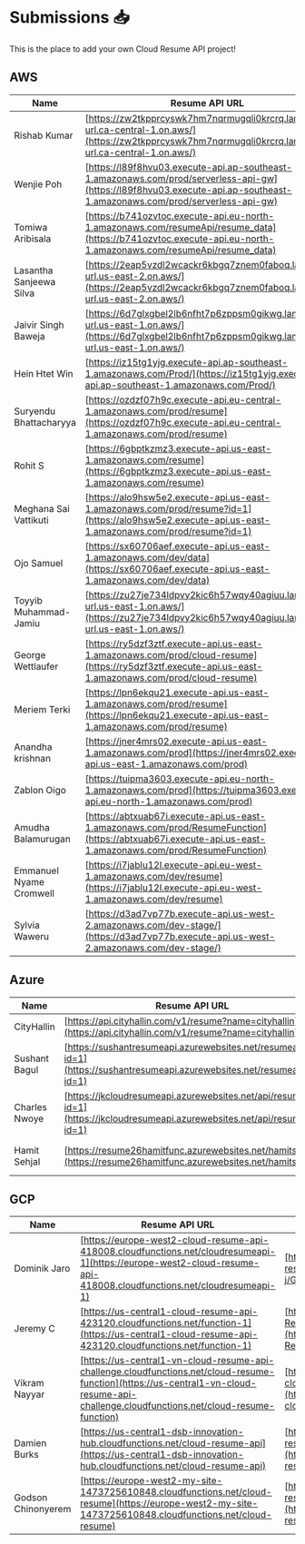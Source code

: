 # Submissions 📥

This is the place to add your own Cloud Resume API project!

## AWS

| Name         | Resume API URL | GitHub Repo |
| ------------ | -------------- | ----------- |
| Rishab Kumar | [https://zw2tkpprcyswk7hm7nqrmugqli0krcrq.lambda-url.ca-central-1.on.aws/](https://zw2tkpprcyswk7hm7nqrmugqli0krcrq.lambda-url.ca-central-1.on.aws/) | [https://github.com/rishabkumar7/aws-resume-api](https://github.com/rishabkumar7/aws-resume-api) |
| Wenjie Poh | [https://l89f8hvu03.execute-api.ap-southeast-1.amazonaws.com/prod/serverless-api-gw](https://l89f8hvu03.execute-api.ap-southeast-1.amazonaws.com/prod/serverless-api-gw) | [https://github.com/pohwj/aws-resume-api-terraform](https://github.com/pohwj/aws-resume-api-terraform) |
| Tomiwa Aribisala | [https://b741ozvtoc.execute-api.eu-north-1.amazonaws.com/resumeApi/resume_data](https://b741ozvtoc.execute-api.eu-north-1.amazonaws.com/resumeApi/resume_data) | [https://github.com/TomiwaAribisala-git/cloud-resume-api](https://github.com/TomiwaAribisala-git/cloud-resume-api) |
| Lasantha Sanjeewa Silva | [https://2eap5vzdl2wcackr6kbgq7znem0faboq.lambda-url.us-east-2.on.aws/](https://2eap5vzdl2wcackr6kbgq7znem0faboq.lambda-url.us-east-2.on.aws/) | [https://github.com/sanju2/Resume-Rest-API](https://github.com/sanju2/Resume-Rest-API) |
| Jaivir Singh Baweja | [https://6d7glxgbel2lb6nfht7p6zppsm0gikwg.lambda-url.us-east-1.on.aws/](https://6d7glxgbel2lb6nfht7p6zppsm0gikwg.lambda-url.us-east-1.on.aws/) | [https://github.com/jv199768/cloud-resume-api](https://github.com/jv199768/cloud-resume-api) |
| Hein Htet Win | [https://iz15tg1yjg.execute-api.ap-southeast-1.amazonaws.com/Prod/](https://iz15tg1yjg.execute-api.ap-southeast-1.amazonaws.com/Prod/) | [https://github.com/heinhtetwin/cloud-resume-challenge](https://github.com/heinhtetwin/cloud-resume-challenge) |
| Suryendu Bhattacharyya | [https://ozdzf07h9c.execute-api.eu-central-1.amazonaws.com/prod/resume](https://ozdzf07h9c.execute-api.eu-central-1.amazonaws.com/prod/resume) | [https://github.com/SuryenduB/Cloud_Resume_JSON](https://github.com/SuryenduB/Cloud_Resume_JSON) |
| Rohit S | [https://6gbptkzmz3.execute-api.us-east-1.amazonaws.com/resume](https://6gbptkzmz3.execute-api.us-east-1.amazonaws.com/resume) | [https://github.com/rohit1101/Cloud-Resume-Api-](https://github.com/rohit1101/Cloud-Resume-Api-) |
| Meghana Sai Vattikuti | [https://alo9hsw5e2.execute-api.us-east-1.amazonaws.com/prod/resume?id=1](https://alo9hsw5e2.execute-api.us-east-1.amazonaws.com/prod/resume?id=1) | [https://github.com/meghanasaivattikuti/cloud-api](https://github.com/meghanasaivattikuti/cloud-api) |
| Ojo Samuel | [https://sx60706aef.execute-api.us-east-1.amazonaws.com/dev/data](https://sx60706aef.execute-api.us-east-1.amazonaws.com/dev/data) | [https://github.com/Samuel7050/AWS_RESUME_CHALLENGE.git](https://github.com/Samuel7050/AWS_RESUME_CHALLENGE.git) |
| Toyyib Muhammad-Jamiu | [https://zu27je734ldpvy2kic6h57wqy40agiuu.lambda-url.us-east-1.on.aws/](https://zu27je734ldpvy2kic6h57wqy40agiuu.lambda-url.us-east-1.on.aws/) | [https://github.com/Abunuman/Abunuman-AWS-Cloud-Resume-API-Challenge](https://github.com/Abunuman/Abunuman-AWS-Cloud-Resume-API-Challenge) |
| George Wettlaufer | [https://ry5dzf3ztf.execute-api.us-east-1.amazonaws.com/prod/cloud-resume](https://ry5dzf3ztf.execute-api.us-east-1.amazonaws.com/prod/cloud-resume) | [https://github.com/loggerboy9325/cloud-resume-api](https://github.com/loggerboy9325/cloud-resume-api) |
| Meriem Terki | [https://lpn6ekqu21.execute-api.us-east-1.amazonaws.com/prod/resume](https://lpn6ekqu21.execute-api.us-east-1.amazonaws.com/prod/resume) | [https://github.com/MeriemTerki/aws-cloud-resume-api](https://github.com/MeriemTerki/aws-cloud-resume-api) |
| Anandha krishnan | [https://jner4mrs02.execute-api.us-east-1.amazonaws.com/prod](https://jner4mrs02.execute-api.us-east-1.amazonaws.com/prod) | [https://github.com/Anandhakrishnan27/resumeApi](https://github.com/Anandhakrishnan27/resumeApi) |
| Zablon Oigo | [https://tuipma3603.execute-api.eu-north-1.amazonaws.com/prod](https://tuipma3603.execute-api.eu-north-1.amazonaws.com/prod) | [https://github.com/zablon-oigo/cloud-resume-api](https://github.com/zablon-oigo/cloud-resume-api) |
| Amudha Balamurugan | [https://abtxuab67i.execute-api.us-east-1.amazonaws.com/prod/ResumeFunction](https://abtxuab67i.execute-api.us-east-1.amazonaws.com/prod/ResumeFunction) | [https://github.com/DevABM/Cloud-Resume-API-Challenge](https://github.com/DevABM/Cloud-Resume-API-Challenge) |
| Emmanuel Nyame Cromwell | [https://i7jablu12l.execute-api.eu-west-1.amazonaws.com/dev/resume](https://i7jablu12l.execute-api.eu-west-1.amazonaws.com/dev/resume) | [https://github.com/P-Crommie/resume-api](https://github.com/P-Crommie/resume-api) |
| Sylvia Waweru | [https://d3ad7vp77b.execute-api.us-west-2.amazonaws.com/dev-stage/](https://d3ad7vp77b.execute-api.us-west-2.amazonaws.com/dev-stage/) | [https://github.com/karungar/Cloud-Resume-API-](https://github.com/karungar/Cloud-Resume-API-) |


## Azure

| Name          | Resume API URL                                                                                                           | GitHub Repo |
|---------------|--------------------------------------------------------------------------------------------------------------------------| ----------- |
| CityHallin | [https://api.cityhallin.com/v1/resume?name=cityhallin](https://api.cityhallin.com/v1/resume?name=cityhallin) | [https://github.com/CityHallin/cloud_resume_api_challenge](https://github.com/CityHallin/cloud_resume_api_challenge) |
| Sushant Bagul | [https://sushantresumeapi.azurewebsites.net/resumeapi?id=1](https://sushantresumeapi.azurewebsites.net/resumeapi?id=1) | [https://github.com/Sushant1209/Azure-Resume-API-Challenge](https://github.com/Sushant1209/Azure-Resume-API-Challenge) |
| Charles Nwoye | [https://jkcloudresumeapi.azurewebsites.net/api/resume?id=1](https://jkcloudresumeapi.azurewebsites.net/api/resume?id=1) | [https://github.com/Jekwulum/cloud-resume-api.git](https://github.com/Jekwulum/cloud-resume-api.git) |
| Hamit Sehjal | [https://resume26hamitfunc.azurewebsites.net/hamitsehjal](https://resume26hamitfunc.azurewebsites.net/hamitsehjal) | [https://github.com/hamitsehjal/Serverless-Cloud-Resume](https://github.com/hamitsehjal/Serverless-Cloud-Resume) |

## GCP

| Name         | Resume API URL | GitHub Repo |
| ------------ | -------------- | ----------- |
| Dominik Jaro | [https://europe-west2-cloud-resume-api-418008.cloudfunctions.net/cloudresumeapi-1](https://europe-west2-cloud-resume-api-418008.cloudfunctions.net/cloudresumeapi-1) | [https://github.com/dom-j/GCP-cloud-resume-api](https://github.com/dom-j/GCP-cloud-resume-api) |
| Jeremy C | [https://us-central1-cloud-resume-api-423120.cloudfunctions.net/function-1](https://us-central1-cloud-resume-api-423120.cloudfunctions.net/function-1) | [https://github.com/JQCVSC/Cloud-Resume-API](https://github.com/JQCVSC/Cloud-Resume-API) |
| Vikram Nayyar | [https://us-central1-vn-cloud-resume-api-challenge.cloudfunctions.net/cloud-resume-function](https://us-central1-vn-cloud-resume-api-challenge.cloudfunctions.net/cloud-resume-function) | [https://github.com/vikramnayyarcs/vn-cloud-resume-api-challenge](https://github.com/vikramnayyarcs/vn-cloud-resume-api-challenge) |
| Damien Burks | [https://us-central1-dsb-innovation-hub.cloudfunctions.net/cloud-resume-api](https://us-central1-dsb-innovation-hub.cloudfunctions.net/cloud-resume-api) | [https://github.com/damienjburks/cloud-resume-challenge](https://github.com/damienjburks/cloud-resume-challenge) |
| Godson Chinonyerem | [https://europe-west2-my-site-1473725610848.cloudfunctions.net/cloud-resume](https://europe-west2-my-site-1473725610848.cloudfunctions.net/cloud-resume) | [https://github.com/nielvid/cloud-resume-challenge](https://github.com/nielvid/cloud-resume-challenge) |
